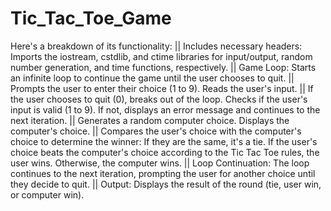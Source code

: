 # Tic_Tac_Toe_Game
Here's a breakdown of its functionality: || Includes necessary headers: Imports the iostream, cstdlib, and ctime libraries for input/output, random number generation, and time functions, respectively. || Game Loop: Starts an infinite loop to continue the game until the user chooses to quit. || Prompts the user to enter their choice (1 to 9). Reads the user's input. || If the user chooses to quit (0), breaks out of the loop. Checks if the user's input is valid (1 to 9). If not, displays an error message and continues to the next iteration. || Generates a random computer choice. Displays the computer's choice. || Compares the user's choice with the computer's choice to determine the winner: If they are the same, it's a tie. If the user's choice beats the computer's choice according to the Tic Tac Toe rules, the user wins. Otherwise, the computer wins. || Loop Continuation: The loop continues to the next iteration, prompting the user for another choice until they decide to quit. || Output: Displays the result of the round (tie, user win, or computer win).

